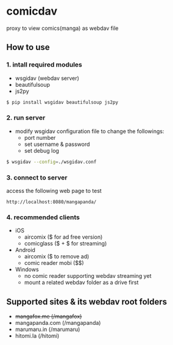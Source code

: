 # comicdav

proxy to view comics(manga) as webdav file

## How to use

### 1. intall required modules

* wsgidav (webdav server)
* beautifulsoup
* js2py

```bash
$ pip install wsgidav beautifulsoup js2py
```

### 2. run server

* modify wsgidav configuration file to change the followings:
  - port number
  - set username & password
  - set debug log

```bash
$ wsgidav --config=./wsgidav.conf
```

### 3. connect to server

access the following web page to test

    http://localhost:8080/mangapanda/

### 4. recommended clients

* iOS
  - aircomix ($ for ad free version)
  - comicglass ($ + $ for streaming)
* Android
  - aircomix ($ to remove ad)
  - comic reader mobi ($$)
* Windows
  - no comic reader supporting webdav streaming yet
  - mount a related webdav folder as a drive first

## Supported sites & its webdav root folders

* ~~mangafox.me (/mangafox)~~
* mangapanda.com (/mangapanda)
* marumaru.in (/marumaru)
* hitomi.la (/hitomi)
